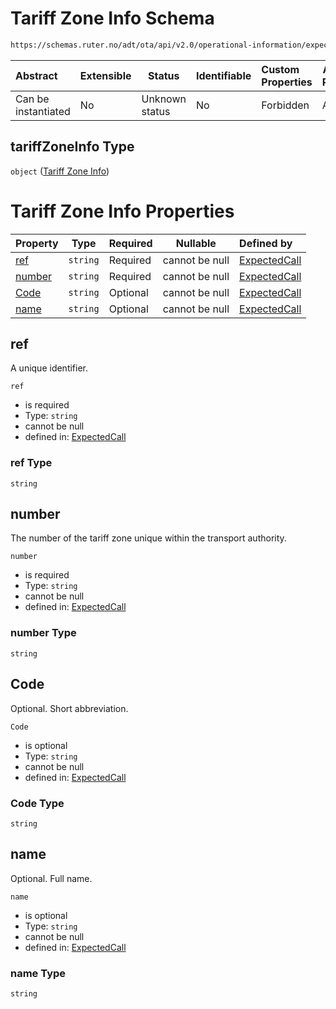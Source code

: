 # Tariff Zone Info Schema

```txt
https://schemas.ruter.no/adt/ota/api/v2.0/operational-information/expected-call.json#/definitions/tariffZoneInfo
```




| Abstract            | Extensible | Status         | Identifiable | Custom Properties | Additional Properties | Access Restrictions | Defined In                                                                                             |
| :------------------ | ---------- | -------------- | ------------ | :---------------- | --------------------- | ------------------- | ------------------------------------------------------------------------------------------------------ |
| Can be instantiated | No         | Unknown status | No           | Forbidden         | Allowed               | none                | [expected-call.json\*](../../schema/operational-information/expected-call.json "open original schema") |

## tariffZoneInfo Type

`object` ([Tariff Zone Info](expected-call-definitions-tariff-zone-info.md))

# Tariff Zone Info Properties

| Property          | Type     | Required | Nullable       | Defined by                                                                                                                                                                                                                |
| :---------------- | -------- | -------- | -------------- | :------------------------------------------------------------------------------------------------------------------------------------------------------------------------------------------------------------------------ |
| [ref](#ref)       | `string` | Required | cannot be null | [ExpectedCall](expected-call-definitions-tariff-zone-info-properties-ref.md "https&#x3A;//schemas.ruter.no/adt/ota/api/v2.0/operational-information/expected-call.json#/definitions/tariffZoneInfo/properties/ref")       |
| [number](#number) | `string` | Required | cannot be null | [ExpectedCall](expected-call-definitions-tariff-zone-info-properties-number.md "https&#x3A;//schemas.ruter.no/adt/ota/api/v2.0/operational-information/expected-call.json#/definitions/tariffZoneInfo/properties/number") |
| [Code](#code)     | `string` | Optional | cannot be null | [ExpectedCall](expected-call-definitions-tariff-zone-info-properties-code.md "https&#x3A;//schemas.ruter.no/adt/ota/api/v2.0/operational-information/expected-call.json#/definitions/tariffZoneInfo/properties/Code")     |
| [name](#name)     | `string` | Optional | cannot be null | [ExpectedCall](expected-call-definitions-tariff-zone-info-properties-name.md "https&#x3A;//schemas.ruter.no/adt/ota/api/v2.0/operational-information/expected-call.json#/definitions/tariffZoneInfo/properties/name")     |

## ref

A unique identifier.


`ref`

-   is required
-   Type: `string`
-   cannot be null
-   defined in: [ExpectedCall](expected-call-definitions-tariff-zone-info-properties-ref.md "https&#x3A;//schemas.ruter.no/adt/ota/api/v2.0/operational-information/expected-call.json#/definitions/tariffZoneInfo/properties/ref")

### ref Type

`string`

## number

The number of the tariff zone unique within the transport authority.


`number`

-   is required
-   Type: `string`
-   cannot be null
-   defined in: [ExpectedCall](expected-call-definitions-tariff-zone-info-properties-number.md "https&#x3A;//schemas.ruter.no/adt/ota/api/v2.0/operational-information/expected-call.json#/definitions/tariffZoneInfo/properties/number")

### number Type

`string`

## Code

Optional. Short abbreviation.


`Code`

-   is optional
-   Type: `string`
-   cannot be null
-   defined in: [ExpectedCall](expected-call-definitions-tariff-zone-info-properties-code.md "https&#x3A;//schemas.ruter.no/adt/ota/api/v2.0/operational-information/expected-call.json#/definitions/tariffZoneInfo/properties/Code")

### Code Type

`string`

## name

Optional. Full name.


`name`

-   is optional
-   Type: `string`
-   cannot be null
-   defined in: [ExpectedCall](expected-call-definitions-tariff-zone-info-properties-name.md "https&#x3A;//schemas.ruter.no/adt/ota/api/v2.0/operational-information/expected-call.json#/definitions/tariffZoneInfo/properties/name")

### name Type

`string`
